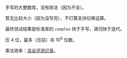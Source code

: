 手写的大整数库，没有除法（因为不会）。

暂无比较大小（因为没写完），不打算支持位移运算。

最终测试结果是标准库的 `complex` 快于手写，递归快于迭代。

压 $4$ 位，最多（压前）存 $10^6$ 位数。

乘法效率：[洛谷评测记录](https://www.luogu.com.cn/record/157070952)。
